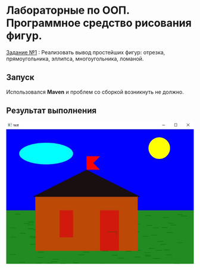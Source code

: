 # Лабораторные по ООП. Программное средство рисования фигур.

[Задание №1](https://telegra.ph/OOTPiSP-20-212--Laboratornaya-rabota-1-02-07)
: Реализовать вывод простейших фигур: отрезка, прямоугольника, эллипса, многоугольника, ломаной.

 ## Запуск
   Использовался **Maven** и проблем со сборкой возникнуть не должно.
     
 ## Результат выполнения
![alt text](https://github.com/MIt256/OOP/blob/master/result.JPG)
